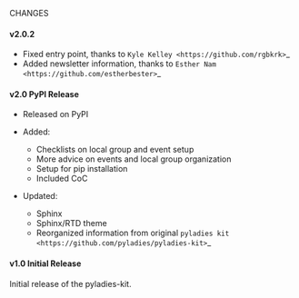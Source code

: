
CHANGES

#### v2.0.2

* Fixed entry point, thanks to `Kyle Kelley <https://github.com/rgbkrk>`_
* Added newsletter information, thanks to `Esther Nam <https://github.com/estherbester>`_

#### v2.0 PyPI Release


* Released on PyPI
* Added:
	* Checklists on local group and event setup
	* More advice on events and local group organization
	* Setup for pip installation
	* Included CoC

* Updated:
	* Sphinx
	* Sphinx/RTD theme
	* Reorganized information from original `pyladies kit <https://github.com/pyladies/pyladies-kit>`_


#### v1.0 Initial Release


Initial release of the pyladies-kit.
